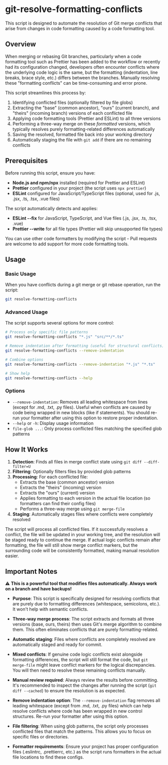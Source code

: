 # git-resolve-formatting-conflicts

This script is designed to automate the resolution of Git merge conflicts that arise from
changes in code formatting caused by a code formatting tool.

## Overview

When merging or rebasing Git branches, particularly when a code formatting tool such as Prettier has
been added to the workflow or recently had its configuration changed, developers often encounter
conflicts where the underlying code logic is the same, but the formatting (indentation, line breaks,
brace style, etc.) differs between the branches. Manually resolving these "formatting conflicts" can
be time-consuming and error prone.

This script streamlines this process by:

1. Identifying conflicted files (optionally filtered by file globs)
2. Extracting the "base" (common ancestor), "ours" (current branch), and "theirs" (incoming branch)
   versions of each conflicted file
3. Applying code formatting tools (Prettier and ESLint) to all three versions
4. Performing a three-way merge on these _formatted_ versions, which typically resolves purely
   formatting-related differences automatically
5. Saving the resolved, formatted file back into your working directory
6. Automatically staging the file with `git add` if there are no remaining conflicts

## Prerequisites

Before running this script, ensure you have:

- **Node.js and npm/npx** installed (required for Prettier and ESLint)
- **Prettier** configured in your project (the script uses `npx prettier`)
- **ESLint** configured for JavaScript/TypeScript files (optional, used for .js, .jsx, .ts, .tsx, .vue files)

The script automatically detects and applies:

- **ESLint --fix** for JavaScript, TypeScript, and Vue files (.js, .jsx, .ts, .tsx, .vue)
- **Prettier --write** for all file types (Prettier will skip unsupported file types)

You can use other code formatters by modifying the script - Pull requests are welcome to add support
for more code formatting tools.

## Usage

### Basic Usage

When you have conflicts during a git merge or git rebase operation, run the script:

```bash
git resolve-formatting-conflicts
```

### Advanced Usage

The script supports several options for more control:

```bash
# Process only specific file patterns
git resolve-formatting-conflicts "*.js" "src/**/*.ts"

# Remove indentation after formatting (useful for structural conflicts)
git resolve-formatting-conflicts --remove-indentation

# Combine options
git resolve-formatting-conflicts --remove-indentation "*.js" "*.ts"

# Show help
git resolve-formatting-conflicts --help
```

### Options

- `--remove-indentation`: Removes all leading whitespace from lines (except for .md, .txt, .py
  files). Useful when conflicts are caused by code being wrapped in new blocks (like if statements).
  You should re-run your formatter after using this option to restore proper indentation.
- `--help` or `-h`: Display usage information
- `file-glob ...`: Only process conflicted files matching the specified glob patterns

## How It Works

1. **Detection**: Finds all files in merge conflict state using `git diff --diff-filter=U`
2. **Filtering**: Optionally filters files by provided glob patterns
3. **Processing**: For each conflicted file:
   - Extracts the base (common ancestor) version
   - Extracts the "theirs" (incoming) version  
   - Extracts the "ours" (current) version
   - Applies formatting to each version in the actual file location (so formatters can find their config files)
   - Performs a three-way merge using `git merge-file`
4. **Staging**: Automatically stages files where conflicts were completely resolved

The script will process all conflicted files. If it successfully resolves a conflict, the file will
be updated in your working tree, and the resolution will be staged ready to continue the merge. If
actual logic conflicts remain after formatting, the file will still show merge conflict markers, but
the surrounding code will be consistently formatted, making manual resolution easier.

## Important Notes

⚠️ **This is a powerful tool that modifies files automatically. Always work on a branch and have backups!**

- **Purpose**: This script is specifically designed for resolving conflicts that are purely due to
  formatting differences (whitespace, semicolons, etc.). It won't help with semantic conflicts.

- **Three-way merge process**: The script extracts and formats all three versions (base, ours,
  theirs) then uses Git's merge algorithm to combine them. This often eliminates conflicts that are
  purely formatting-related.

- **Automatic staging**: Files where conflicts are completely resolved are automatically staged and
  ready for commit.

- **Mixed conflicts**: If genuine code logic conflicts exist alongside formatting differences, the
  script will still format the code, but `git merge-file` might leave conflict markers for the
  logical discrepancies. You will then need to resolve these remaining conflicts manually.

- **Manual review required**: Always review the results before committing. It's recommended to
  inspect the changes after running the script (`git diff --cached`) to ensure the resolution is as
  expected.

- **Remove indentation option**: The `--remove-indentation` flag removes all leading whitespace
  (except from .md, .txt, .py files) which can help resolve conflicts where code has been wrapped in
  new control structures. Re-run your formatter after using this option.

- **File filtering**: When using glob patterns, the script only processes conflicted files that
  match the patterns. This allows you to focus on specific files or directories.

- **Formatter requirements**: Ensure your project has proper configuration files (.eslintrc,
  .prettierrc, etc.) as the script runs formatters in the actual file locations to find these
  configs.
